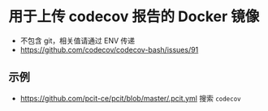 # 用于上传 codecov 报告的 Docker 镜像

* 不包含 git，相关值请通过 ENV 传递
* https://github.com/codecov/codecov-bash/issues/91

## 示例

* https://github.com/pcit-ce/pcit/blob/master/.pcit.yml 搜索 `codecov`
